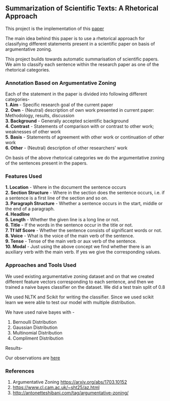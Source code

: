 ## Summarization of Scientific Texts: A Rhetorical Approach

This project is the implementation of this [paper](https://www.mitpressjournals.org/doi/pdf/10.1162/089120102762671936)

The main idea behind this paper is to use a rhetorical approach for classifying different statements present in a scientific paper on basis of argumentative zoning.

This project builds towards automatic summarisation of scientific papers. We aim to classify each sentence within the research paper as one of the rhetorical categories.

### Annotation Based on Argumentative Zoning

Each of the statement in the paper is divided into following different categories-  
**1. Aim** - Specific research goal of the current paper  
**2. Own** - (Neutral) description of own work presented in current paper: Methodology, results, discussion  
**3. Background** - Generally accepted scientific background  
**4. Contrast** - Statements of comparison with or contrast to other work; weaknesses of other work  
**5. Basis** - Statements of agreement with other work or continuation of other work  
**6. Other** - (Neutral) description of other researchers’ work  

On basis of the above rhetorical categories we do the argumentative zoning of the sentences present in the papers. 

### Features Used

**1. Location** - Where in the document the sentence occurs  
**2. Section Structure** - Where in the section does the sentence occurs, i.e. if a sentence is a first line of the section and so on.  
**3. Paragraph Structure** - Whether a sentence occurs in the start, middle or the end of a paragraph.  
**4. Headline**  
**5. Length** - Whether the given line is a long line or not.  
**6. Title** - If the words in the sentence occur in the title or not.  
**7. Tf Idf Score** - Whether the sentence consists of significant words or not.  
**8. Voice** - What is the voice of the main verb of the sentence.  
**9. Tense** - Tense of the main verb or aux verb of the sentence.  
**10. Modal** - Just using the above concept we find whether there is an auxiliary verb with the main verb. If yes we give the corresponding values.  


### Approaches and Tools Used
We used existing argumentative zoning dataset and on that we created different feature vectors corresponding to each sentence, and then we trained a naive bayes classifier on the dataset. We did a test train split of 0.8

We used NLTK and Scikit for writing the classifier. Since we used scikit learn we were able to test our model with multiple distribution. 

We have used naive bayes with -
1. Bernoulli Distribution  
2. Gaussian Distribution  
3. Multinomial Distribution  
4. Compliment Distribution  

Results- 

Our observations are [here](https://scontent-bom1-2.xx.fbcdn.net/v/t1.15752-9/46007523_347829612450454_2516439562272636928_n.png?_nc_cat=104&_nc_ht=scontent-bom1-2.xx&oh=f7ba6a93ca984bf683b7b2bf6e364b95&oe=5C3E02E5)


### References

1. Argumentative Zoning https://arxiv.org/abs/1703.10152
2. https://www.cl.cam.ac.uk/~sht25/az.html
3. http://antonetteshibani.com/tag/argumentative-zoning/
